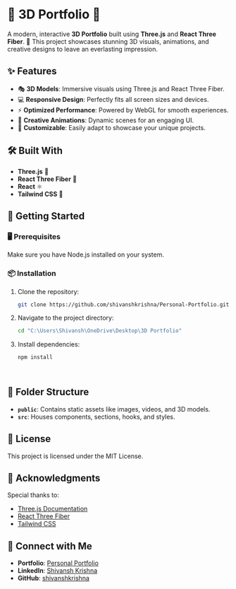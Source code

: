 # 🌟 3D Portfolio 🎨  
A modern, interactive **3D Portfolio** built using **Three.js** and **React Three Fiber**. 🚀 This project showcases stunning 3D visuals, animations, and creative designs to leave an everlasting impression.  

## ✨ Features  
- 🎭 **3D Models**: Immersive visuals using Three.js and React Three Fiber.  
- 💻 **Responsive Design**: Perfectly fits all screen sizes and devices.  
- ⚡ **Optimized Performance**: Powered by WebGL for smooth experiences.  
- 🎨 **Creative Animations**: Dynamic scenes for an engaging UI.  
- 🌈 **Customizable**: Easily adapt to showcase your unique projects.  

## 🛠️ Built With  
- **Three.js** 🌌  
- **React Three Fiber** 🎥  
- **React** ⚛️  
- **Tailwind CSS** 🎨  

## 🚀 Getting Started  
### 🖥️ Prerequisites  
Make sure you have Node.js installed on your system.  
### 📦 Installation  
1. Clone the repository:  
   ```bash  
   git clone https://github.com/shivanshkrishna/Personal-Portfolio.git  
2. Navigate to the project directory:  
   ```bash  
   cd "C:\Users\Shivansh\OneDrive\Desktop\3D Portfolio"  
3. Install dependencies:  
   ```bash  
   npm install  

  
## 📁 Folder Structure  
- **`public`**: Contains static assets like images, videos, and 3D models.  
- **`src`**: Houses components, sections, hooks, and styles.  
 

## 📝 License  
This project is licensed under the MIT License.  

## 🙌 Acknowledgments  
Special thanks to:  
- [Three.js Documentation](https://threejs.org/docs/)  
- [React Three Fiber](https://docs.pmnd.rs/react-three-fiber/getting-started/introduction)  
- [Tailwind CSS](https://tailwindcss.com/)  

## 💌 Connect with Me  
- **Portfolio**: [Personal Portfolio](https://shivanshkrishna.netlify.app)  
- **LinkedIn**: [Shivansh Krishna](https://www.linkedin.com/in/shivanshkrishna)  
- **GitHub**: [shivanshkrishna](https://github.com/shivanshkrishna)  

